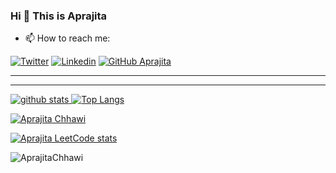### Hi 👋 This is Aprajita
  
- 📫 How to reach me:

[![Twitter](https://img.shields.io/twitter/follow/AprajitaChhawi?style=social)](https://twitter.com/AprajitaChhawi/)  [![Linkedin](https://img.shields.io/badge/-LinkedIn-0073b1?style=social&logo=Linkedin&link=https://www.linkedin.com/in/aprajita-chhawi-a5584b176/)](https://www.linkedin.com/in/aprajita-chhawi-a5584b176/) [![GitHub Aprajita ](https://img.shields.io/github/followers/AprajitaChhawi?label=follow&style=social)](https://github.com/AprajitaChhawi)  <a href="https://dev.to/AprajitaChhawi">
_________________________________________________________________
_________________________________________________________________

 ![github stats](https://github-readme-stats.vercel.app/api?username=AprajitaChhawi&show_icons=true&count_private=true&include_all_commits=true)   [![Top Langs](https://github-readme-stats.vercel.app/api/top-langs/?username=AprajitaChhawi&layout=compact)](https://github.com/AprajitaChhawi/)     


[![Aprajita Chhawi](https://geeks-for-geeks-stats-api-napiyo.vercel.app/?userName=bitwisekinza)](https://auth.geeksforgeeks.org/user/bitwisekinza/)

[![Aprajita LeetCode stats](https://leetcode-stats-six.vercel.app/?username=Aprajitachhawi)](https://github.com/Aprajitachhawi/leetcode-stats)
 
 <img src="https://komarev.com/ghpvc/?username=AprajitaChhawi" alt="AprajitaChhawi" />
